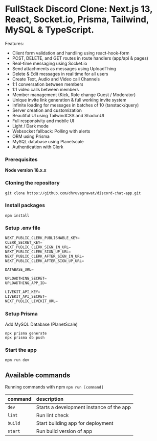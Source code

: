 # FullStack Discord Clone: Next.js 13, React, Socket.io, Prisma, Tailwind, MySQL & TypeScript.

Features:

- Client form validation and handling using react-hook-form
- POST, DELETE, and GET routes in route handlers (app/api & pages)
- Real-time messaging using Socket.io
- Send attachments as messages using UploadThing
- Delete & Edit messages in real time for all users
- Create Text, Audio and Video call Channels
- 1:1 conversation between members
- 1:1 video calls between members
- Member management (Kick, Role change Guest / Moderator)
- Unique invite link generation & full working invite system
- Infinite loading for messages in batches of 10 (tanstack/query)
- Server creation and customization
- Beautiful UI using TailwindCSS and ShadcnUI
- Full responsivity and mobile UI
- Light / Dark mode
- Websocket fallback: Polling with alerts
- ORM using Prisma
- MySQL database using Planetscale
- Authentication with Clerk

### Prerequisites

**Node version 18.x.x**

### Cloning the repository

```shell
git clone https://github.com/dhruvagrawat/discord-chat-app.git
```

### Install packages

```shell
npm install
```

### Setup .env file

```js
NEXT_PUBLIC_CLERK_PUBLISHABLE_KEY=
CLERK_SECRET_KEY=
NEXT_PUBLIC_CLERK_SIGN_IN_URL=
NEXT_PUBLIC_CLERK_SIGN_UP_URL=
NEXT_PUBLIC_CLERK_AFTER_SIGN_IN_URL=
NEXT_PUBLIC_CLERK_AFTER_SIGN_UP_URL=

DATABASE_URL=

UPLOADTHING_SECRET=
UPLOADTHING_APP_ID=

LIVEKIT_API_KEY=
LIVEKIT_API_SECRET=
NEXT_PUBLIC_LIVEKIT_URL=
```

### Setup Prisma

Add MySQL Database (PlanetScale)

```shell
npx prisma generate
npx prisma db push
```

### Start the app

```shell
npm run dev
```

## Available commands

Running commands with npm `npm run [command]`

| command | description                              |
| :------ | :--------------------------------------- |
| `dev`   | Starts a development instance of the app |
| `lint`  | Run lint check                           |
| `build` | Start building app for deployment        |
| `start` | Run build version of app                 |
